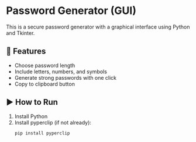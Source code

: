 # Password Generator (GUI)

This is a secure password generator with a graphical interface using Python and Tkinter.

## 🔐 Features

- Choose password length
- Include letters, numbers, and symbols
- Generate strong passwords with one click
- Copy to clipboard button

## ▶️ How to Run

1. Install Python  
2. Install pyperclip (if not already):
   ```bash
   pip install pyperclip
